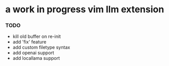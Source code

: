 

# a work in progress vim llm extension


### TODO

- kill old buffer on re-init
- add 'fix' feature
- add custom filetype syntax
- add openai support
- add locallama support
